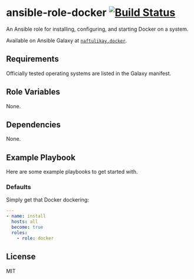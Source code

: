 # ansible-role-docker [![Build Status][svg:travis]][travis]

An Ansible role for installing, configuring, and starting Docker on a system.

Available on Ansible Galaxy at [`naftulikay.docker`][galaxy].

## Requirements

Officially tested operating systems are listed in the Galaxy manifest.

## Role Variables

None.

## Dependencies

None.

## Example Playbook

Here are some example playbooks to get started with.

### Defaults

Simply get that Docker dockering:

```yaml
---
- name: install
  hosts: all
  become: true
  roles:
    - role: docker
```

## License

MIT


 [svg:travis]: https://travis-ci.org/naftulikay/ansible-role-docker.svg?branch=master
 [travis]: https://travis-ci.org/naftulikay/ansible-role-docker
 [galaxy]: https://galaxy.ansible.com/naftulikay/docker/

